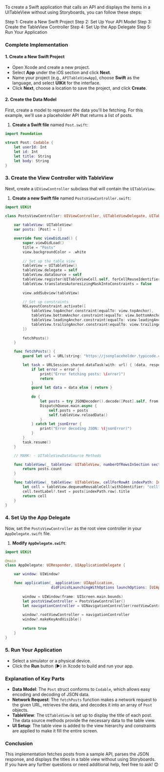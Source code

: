 To create a Swift application that calls an API and displays the items in a UITableView without using Storyboards, you can follow these steps:

Step 1: Create a New Swift Project
Step 2: Set Up Your API Model
Step 3: Create the TableView Controller
Step 4: Set Up the App Delegate
Step 5: Run Your Application

### Complete Implementation

#### 1. Create a New Swift Project

- Open Xcode and create a new project.
- Select **App** under the iOS section and click **Next**.
- Name your project (e.g., `APITableViewApp`), choose **Swift** as the language, and select **UIKit** for the interface.
- Click **Next**, choose a location to save the project, and click **Create**.

#### 2. Create the Data Model

First, create a model to represent the data you'll be fetching. For this example, we'll use a placeholder API that returns a list of posts.

1. **Create a Swift file** named `Post.swift`:

```swift
import Foundation

struct Post: Codable {
    let userId: Int
    let id: Int
    let title: String
    let body: String
}
```

### 3. Create the View Controller with TableView

Next, create a `UIViewController` subclass that will contain the `UITableView`.

1. **Create a new Swift file** named `PostsViewController.swift`:

```swift
import UIKit

class PostsViewController: UIViewController, UITableViewDelegate, UITableViewDataSource {
    
    var tableView: UITableView!
    var posts: [Post] = []

    override func viewDidLoad() {
        super.viewDidLoad()
        title = "Posts"
        view.backgroundColor = .white
        
        // Set up the table view
        tableView = UITableView()
        tableView.delegate = self
        tableView.dataSource = self
        tableView.register(UITableViewCell.self, forCellReuseIdentifier: "cell")
        tableView.translatesAutoresizingMaskIntoConstraints = false
        
        view.addSubview(tableView)

        // Set up constraints
        NSLayoutConstraint.activate([
            tableView.topAnchor.constraint(equalTo: view.topAnchor),
            tableView.bottomAnchor.constraint(equalTo: view.bottomAnchor),
            tableView.leadingAnchor.constraint(equalTo: view.leadingAnchor),
            tableView.trailingAnchor.constraint(equalTo: view.trailingAnchor)
        ])
        
        fetchPosts()
    }

    func fetchPosts() {
        guard let url = URL(string: "https://jsonplaceholder.typicode.com/posts") else { return }

        let task = URLSession.shared.dataTask(with: url) { (data, response, error) in
            if let error = error {
                print("Error fetching posts: \(error)")
                return
            }
            guard let data = data else { return }
            
            do {
                let posts = try JSONDecoder().decode([Post].self, from: data)
                DispatchQueue.main.async {
                    self.posts = posts
                    self.tableView.reloadData()
                }
            } catch let jsonError {
                print("Error decoding JSON: \(jsonError)")
            }
        }
        task.resume()
    }

    // MARK: - UITableViewDataSource Methods

    func tableView(_ tableView: UITableView, numberOfRowsInSection section: Int) -> Int {
        return posts.count
    }

    func tableView(_ tableView: UITableView, cellForRowAt indexPath: IndexPath) -> UITableViewCell {
        let cell = tableView.dequeueReusableCell(withIdentifier: "cell", for: indexPath)
        cell.textLabel?.text = posts[indexPath.row].title
        return cell
    }
}
```

### 4. Set Up the App Delegate

Now, set the `PostsViewController` as the root view controller in your `AppDelegate.swift` file.

1. **Modify `AppDelegate.swift`**:

```swift
import UIKit

@main
class AppDelegate: UIResponder, UIApplicationDelegate {

    var window: UIWindow?

    func application(_ application: UIApplication,
                     didFinishLaunchingWithOptions launchOptions: [UIApplication.LaunchOptionsKey: Any]?) -> Bool {
        
        window = UIWindow(frame: UIScreen.main.bounds)
        let postsViewController = PostsViewController()
        let navigationController = UINavigationController(rootViewController: postsViewController)
        
        window?.rootViewController = navigationController
        window?.makeKeyAndVisible()
        
        return true
    }
}
```

### 5. Run Your Application

- Select a simulator or a physical device.
- Click the **Run** button (▶️) in Xcode to build and run your app.

### Explanation of Key Parts

- **Data Model**: The `Post` struct conforms to `Codable`, which allows easy encoding and decoding of JSON data.
- **Network Request**: The `fetchPosts` function makes a network request to the given URL, retrieves the data, and decodes it into an array of `Post` objects.
- **TableView**: The `UITableView` is set up to display the title of each post. The data source methods provide the necessary data to the table view.
- **UI Setup**: The table view is added to the view hierarchy and constraints are applied to make it fill the entire screen.

### Conclusion

This implementation fetches posts from a sample API, parses the JSON response, and displays the titles in a table view without using Storyboards. If you have any further questions or need additional help, feel free to ask! 😊
